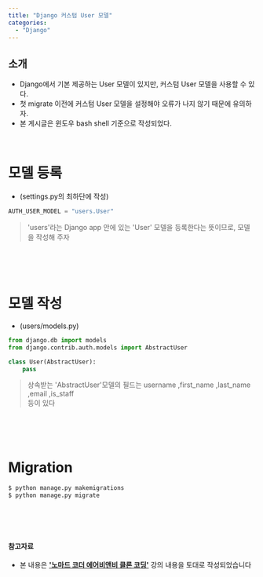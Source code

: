 ```yaml
---
title: "Django 커스텀 User 모델"
categories: 
  - "Django"
---
```


## 소개
* Django에서 기본 제공하는 User 모델이 있지만, 커스텀 User 모델을 사용할 수 있다.
* 첫 migrate 이전에 커스텀 User 모델을 설정해야 오류가 나지 않기 때문에 유의하자.
* 본 게시글은 윈도우 bash shell 기준으로 작성되었다.

<br>

# 모델 등록

* (settings.py의 최하단에 작성)

```python
AUTH_USER_MODEL = "users.User"
```

> 'users'라는 Django app 안에 있는 'User' 모델을 등록한다는 뜻이므로, 모델을 작성해 주자

<br><br><br>

# 모델 작성

* (users/models.py)

```python
from django.db import models
from django.contrib.auth.models import AbstractUser

class User(AbstractUser):
    pass
```

> 상속받는 'AbstractUser'모델의 필드는
>  username ,first_name ,last_name ,email ,is_staff   
> 등이 있다

<br><br><br>

# Migration

```bash
$ python manage.py makemigrations   
$ python manage.py migrate
```

<br><br><br>

#### 참고자료
* 본 내용은 <a href="" target="_blank"><strong>'노마드 코더 에어비앤비 클론 코딩'</strong></a> 강의 내용을 토대로 작성되었습니다
